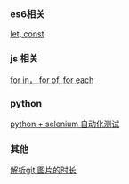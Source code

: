 ### es6相关
[let, const](https://github.com/shenghou/blog/blob/master/2018/es6%E4%B9%8B%20let%20const.md) 


### js 相关
[for in， for of, for each](https://github.com/shenghou/blog/blob/master/2018/for%E5%BE%AA%E7%8E%AF%E7%9B%B8%E5%85%B3.md)


### python 
[ python + selenium  自动化测试](https://github.com/shenghou/blog/blob/master/2018/Python%20Selenium%20%E6%B5%8B%E8%AF%95.md)


### 其他
[解析git 图片的时长](https://github.com/shenghou/blog/blob/master/2018/%E8%8E%B7%E5%8F%96GIF%E6%97%B6%E9%95%BF.MD)
